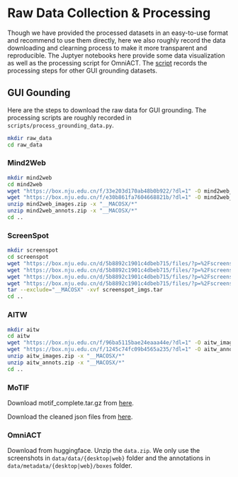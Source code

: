 # Raw Data Collection & Processing

Though we have provided the processed datasets in an easy-to-use format and recommend to use them directly, here we also roughly record the data downloading and clearning process to make it more transparent and reproducible. The Juptyer notebooks here provide some data visualization as well as the processing script for OmniACT. The [script](process_grounding_data.py) records the processing steps for other GUI grounding datasets.

## GUI Gounding

Here are the steps to download the raw data for GUI grounding. The processing scripts are roughly recorded in `scripts/process_grounding_data.py`.

```bash
mkdir raw_data
cd raw_data
```

### Mind2Web

```bash
mkdir mind2web
cd mind2web
wget "https://box.nju.edu.cn/f/33e203d170ab48b0b922/?dl=1" -O mind2web_images.zip
wget "https://box.nju.edu.cn/f/e30b861fa7604668821b/?dl=1" -O mind2web_annots.zip
unzip mind2web_images.zip -x "__MACOSX/*"
unzip mind2web_annots.zip -x "__MACOSX/*"
cd ..
```

### ScreenSpot

```bash
mkdir screenspot
cd screenspot
wget "https://box.nju.edu.cn/d/5b8892c1901c4dbeb715/files/?p=%2Fscreenspot_desktop.json&dl=1" -O screenspot_desktop.json
wget "https://box.nju.edu.cn/d/5b8892c1901c4dbeb715/files/?p=%2Fscreenspot_imgs.tar&dl=1" -O screenspot_imgs.tar
wget "https://box.nju.edu.cn/d/5b8892c1901c4dbeb715/files/?p=%2Fscreenspot_mobile.json&dl=1" -O screenspot_mobile.json
wget "https://box.nju.edu.cn/d/5b8892c1901c4dbeb715/files/?p=%2Fscreenspot_web.json&dl=1" -O screenspot_web.json
tar --exclude="__MACOSX" -xvf screenspot_imgs.tar
cd ..
```

### AITW

```bash
mkdir aitw
cd aitw
wget "https://box.nju.edu.cn/f/96ba5115bae24eaaa44e/?dl=1" -O aitw_images.zip
wget "https://box.nju.edu.cn/f/1245c74fc09b4565a235/?dl=1" -O aitw_annots.zip
unzip aitw_images.zip -x "__MACOSX/*"
unzip aitw_annots.zip -x "__MACOSX/*"
cd ..
```

### MoTIF

Download motif_complete.tar.gz from [here](https://drive.google.com/file/d/1_yT0QMUyogA-dS0ozBH8Q9Tn5pH9AdvE/view?usp=share_link).

Download the cleaned json files from [here](https://drive.google.com/file/d/1HD0nuFqAyapxmJiWj8Xhl3LeUDPVRIgm/view).


### OmniACT

Download from huggingface. Unzip the `data.zip`. We only use the screenshots in `data/data/{desktop|web}` folder and the annotations in `data/metadata/{desktop|web}/boxes` folder.
